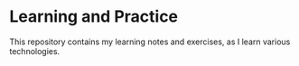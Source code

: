 # Learning and Practice
This repository contains my learning notes and exercises, as I learn various technologies.
